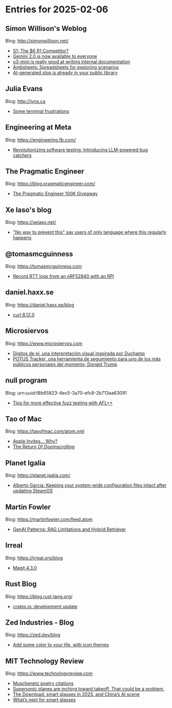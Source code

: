 # Entries for 2025-02-06
## Simon Willison's Weblog 
Blog: http://simonwillison.net/ 

- [S1: The $6 R1 Competitor?](https://simonwillison.net/2025/Feb/5/s1-the-6-r1-competitor/#atom-everything)
- [Gemini 2.0 is now available to everyone](https://simonwillison.net/2025/Feb/5/gemini-2/#atom-everything)
- [o3-mini is really good at writing internal documentation](https://simonwillison.net/2025/Feb/5/o3-mini-documentation/#atom-everything)
- [Ambsheets: Spreadsheets for exploring scenarios](https://simonwillison.net/2025/Feb/5/ambsheets/#atom-everything)
- [AI-generated slop is already in your public library](https://simonwillison.net/2025/Feb/5/ai-generated-slop-is-already-in-your-public-library/#atom-everything)
## Julia Evans 
Blog: http://jvns.ca 

- [Some terminal frustrations](https://jvns.ca/blog/2025/02/05/some-terminal-frustrations/)
## Engineering at Meta 
Blog: https://engineering.fb.com/ 

- [Revolutionizing software testing: Introducing LLM-powered bug catchers](https://engineering.fb.com/2025/02/05/security/revolutionizing-software-testing-llm-powered-bug-catchers-meta-ach/)
## The Pragmatic Engineer 
Blog: https://blog.pragmaticengineer.com/ 

- [The Pragmatic Engineer 100K Giveaway](https://blog.pragmaticengineer.com/the-pragmatic-engineer-100k-giveaway/)
## Xe Iaso's blog 
Blog: https://xeiaso.net/ 

- ["No way to prevent this" say users of only language where this regularly happens](https://xeiaso.net/shitposts/no-way-to-prevent-this/CVE-2025-0725/)
## @tomasmcguinness 
Blog: https://tomasmcguinness.com 

- [Record RTT logs from an nRF52840 with an RPi](https://tomasmcguinness.com/2025/02/05/record-rtt-logs-from-an-nrf52840-with-an-rpi/)
## daniel.haxx.se 
Blog: https://daniel.haxx.se/blog 

- [curl 8.12.0](https://daniel.haxx.se/blog/2025/02/05/curl-8-12-0/)
## Microsiervos 
Blog: https://www.microsiervos.com 

- [Dígitos de pi, una interpretación visual inspirada por Duchamp](https://www.microsiervos.com/archivo/matematicas/digitos-de-pi-interpretacion-visual-duchamp.html)
- [POTUS Tracker, una herramienta de seguimiento para uno de los más públicos personajes del momento; Donald Trump](https://www.microsiervos.com/archivo/mundoreal/potus-tracker-herramienta-seguimiento-donald-trump.html)
## null program 
Blog: urn:uuid:f8b65823-4ec5-3a70-efc8-2b713aa63091 

- [Tips for more effective fuzz testing with AFL++](https://nullprogram.com/blog/2025/02/05/)
## Tao of Mac 
Blog: https://taoofmac.com/atom.xml 

- [Apple Invites... Why?](https://taoofmac.com/space/links/2025/02/05/0844)
- [The Return Of Doomscrolling](https://taoofmac.com/space/blog/2025/02/04/2330)
## Planet Igalia 
Blog: https://planet.igalia.com/ 

- [Alberto Garcia: Keeping your system-wide configuration files intact after updating SteamOS](https://blogs.igalia.com/berto/2025/02/05/keeping-your-system-wide-configuration-files-intact-after-updating-steamos/)
## Martin Fowler 
Blog: https://martinfowler.com/feed.atom 

- [GenAI Patterns: RAG Limitations and Hybrid Retriever](https://martinfowler.com/articles/gen-ai-patterns/#RagInPractice)
## Irreal 
Blog: https://irreal.org/blog 

- [Magit 4.3.0](https://irreal.org/blog/?p=12764)
## Rust Blog 
Blog: https://blog.rust-lang.org/ 

- [crates.io: development update](https://blog.rust-lang.org/2025/02/05/crates-io-development-update.html)
## Zed Industries - Blog 
Blog: https://zed.dev/blog 

- [Add some color to your life, with icon themes](https://zed.dev/blog/icon-themes)
## MIT Technology Review 
Blog: https://www.technologyreview.com 

- [Muschenetz poetry citations](https://www.technologyreview.com/2025/02/05/1110953/muschenetz-poetry-citations/)
- [Supersonic planes are inching toward takeoff. That could be a problem.](https://www.technologyreview.com/2025/02/05/1111002/supersonic-planes-climate/)
- [The Download: smart glasses in 2025, and China’s AI scene](https://www.technologyreview.com/2025/02/05/1110995/the-download-smart-glasses-in-2025-and-chinas-ai-scene/)
- [What’s next for smart glasses](https://www.technologyreview.com/2025/02/05/1110983/whats-next-for-smart-glasses/)